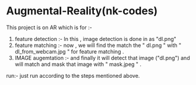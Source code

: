 # Augmental-Reality(nk-codes)
This project is on AR which is for :-
1) feature detection :- In this , image detection is done in as "dl.png"
2) feature matching :- now , we will find the match the " dl.png " with " dl_from_webcam.jpg " for feature matching .
3) IMAGE augemtation :- and finally it will detect that image ("dl.png") and will match and mask that image with " mask.jpeg " .

run:-
just run according to the steps mentioned above.
